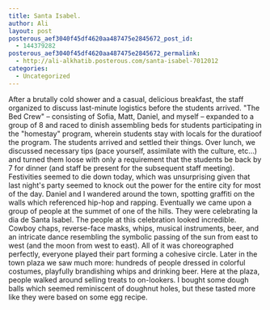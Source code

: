 ```yaml
---
title: Santa Isabel.
author: Ali
layout: post
posterous_aef3040f45df4620aa487475e2845672_post_id:
  - 144379282
posterous_aef3040f45df4620aa487475e2845672_permalink:
  - http://ali-alkhatib.posterous.com/santa-isabel-7012012
categories:
  - Uncategorized
---
```

After a brutally cold shower and a casual, delicious breakfast, the staff organized to discuss last-minute logistics before the students arrived. "The Bed Crew" &#8211; consisting of Sofia, Matt, Daniel, and myself &#8211; expanded to a group of 8 and raced to dinish assembling beds for students participating in the "homestay" program, wherein students stay with locals for the duratioof the program. 
The students arrived and settled their things. Over lunch, we discussed necessary tips (pace yourself, assimilate with the culture, etc&#8230;) and turned them loose with only a requirement that the students be back by 7 for dinner (and staff be present for the subsequent staff meeting). 
Festivities seemed to die down today, which was unsurprising given that last night's party seemed to knock out the power for the entire city for most of the day. Daniel and I wandered around the town, spotting graffiti on the walls which referenced hip-hop and rapping. Eventually we came upon a group of people at the summet of one of the hills. They were celebrating la dia de Santa Isabel. 
The people at this celebration looked incredible. Cowboy chaps, reverse-face masks, whips, musical instruments, beer, and an intricate dance resembling the symbolic passing of the sun from east to west (and the moon from west to east). All of it was choreographed perfectly, everyone played their part forming a cohesive circle. Later in the town plaza we saw much more: hundreds of people dressed in colorful costumes, playfully brandishing whips and drinking beer. 
Here at the plaza, people walked around selling treats to on-lookers. I bought some dough balls which seemed reminiscent of doughnut holes, but these tasted more like they were based on some egg recipe.
